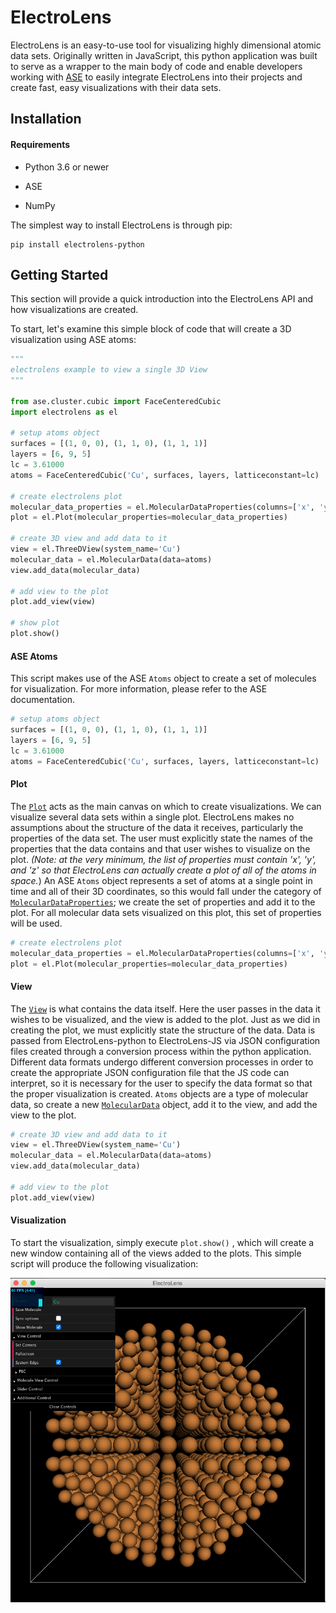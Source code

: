 # ElectroLens

ElectroLens is an easy-to-use tool for visualizing highly dimensional atomic data sets. Originally written in JavaScript, this python application was built to serve as a wrapper to the main body of code and enable developers working with [ASE](https://wiki.fysik.dtu.dk/ase/index.html) to easily integrate ElectroLens into their projects and create fast, easy visualizations with their data sets.

## Installation

#### Requirements

- Python 3.6 or newer

- ASE

- NumPy

The simplest way to install ElectroLens is through pip:

```shell
pip install electrolens-python
```

## Getting Started

This section will provide a quick introduction into the ElectroLens API and how visualizations are created.

To start, let's examine this simple block of code that will create a 3D visualization using ASE atoms:

```python
"""
electrolens example to view a single 3D View
"""

from ase.cluster.cubic import FaceCenteredCubic
import electrolens as el

# setup atoms object
surfaces = [(1, 0, 0), (1, 1, 0), (1, 1, 1)]
layers = [6, 9, 5]
lc = 3.61000
atoms = FaceCenteredCubic('Cu', surfaces, layers, latticeconstant=lc)

# create electrolens plot
molecular_data_properties = el.MolecularDataProperties(columns=['x', 'y', 'z', 'atom'])
plot = el.Plot(molecular_properties=molecular_data_properties)

# create 3D view and add data to it
view = el.ThreeDView(system_name='Cu')
molecular_data = el.MolecularData(data=atoms)
view.add_data(molecular_data)

# add view to the plot
plot.add_view(view)

# show plot
plot.show()
```

#### ASE Atoms

This script makes use of the ASE `Atoms` object to create a set of molecules for visualization. For more information, please refer to the ASE documentation.

```python
# setup atoms object
surfaces = [(1, 0, 0), (1, 1, 0), (1, 1, 1)]
layers = [6, 9, 5]
lc = 3.61000
atoms = FaceCenteredCubic('Cu', surfaces, layers, latticeconstant=lc)
```

#### Plot

The [`Plot`](./docs/api/Plot.md#Plot) acts as the main canvas on which to create visualizations. We can visualize several data sets within a single plot. ElectroLens makes no assumptions about the structure of the data it receives, particularly the properties of the data set. The user must explicitly state the names of the properties that the data contains and that user wishes to visualize on the plot. *(Note: at the very minimum, the list of properties must contain 'x', 'y', and 'z' so that ElectroLens can actually create a plot of all of the atoms in space.*) An ASE `Atoms` object represents a set of atoms at a single point in time and all of their 3D coordinates, so this would fall under the category of [`MolecularDataProperties`](./docs/api/Properties.md#MolecularDataProperties); we create the set of properties and add it to the plot. For all molecular data sets visualized on this plot, this set of properties will be used.

```python
# create electrolens plot
molecular_data_properties = el.MolecularDataProperties(columns=['x', 'y', 'z', 'atom'])
plot = el.Plot(molecular_properties=molecular_data_properties)
```

#### View

The [`View`](./docs/api/View.md) is what contains the data itself. Here the user passes in the data it wishes to be visualized, and the view is added to the plot. Just as we did in creating the plot, we must explicitly state the structure of the data. Data is passed from ElectroLens-python to ElectroLens-JS via JSON configuration files created through a conversion process within the python application. Different data formats undergo different conversion processes in order to create the appropriate JSON configuration file that the JS code can interpret, so it is necessary for the user to specify the data format so that the proper visualization is created. `Atoms` objects are a type of molecular data, so create a new [`MolecularData`](./docs/api/Data.md#MolecularData) object, add it to the view, and add the view to the plot.

```python
# create 3D view and add data to it
view = el.ThreeDView(system_name='Cu')
molecular_data = el.MolecularData(data=atoms)
view.add_data(molecular_data)

# add view to the plot
plot.add_view(view)
```

#### Visualization

To start the visualization, simply execute `plot.show()` , which will create a new window containing all of the views added to the plots. This simple script will produce the following visualization:

<img src="/docs/images/single_view_example.png" />
